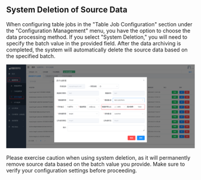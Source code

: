 ## System Deletion of Source Data

When configuring table jobs in the "Table Job Configuration" section under the "Configuration Management" menu, you have the option to choose the data processing method. If you select "System Deletion," you will need to specify the batch value in the provided field. After the data archiving is completed, the system will automatically delete the source data based on the specified batch.

![image-20230621152148702](../../images/whalealDataImages/image-20230621152148702.png)

Please exercise caution when using system deletion, as it will permanently remove source data based on the batch value you provide. Make sure to verify your configuration settings before proceeding.

